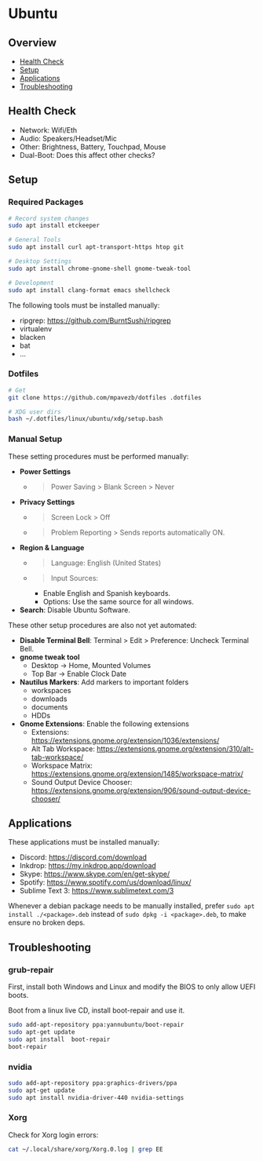 # Ubuntu

## Overview

- [Health Check](#health-check)
- [Setup](#setup)
- [Applications](#applications)
- [Troubleshooting](#troubleshooting)

## Health Check

- Network: Wifi/Eth
- Audio: Speakers/Headset/Mic
- Other: Brightness, Battery, Touchpad, Mouse
- Dual-Boot: Does this affect other checks?

## Setup

### Required Packages

```bash
# Record system changes
sudo apt install etckeeper

# General Tools
sudo apt install curl apt-transport-https htop git

# Desktop Settings
sudo apt install chrome-gnome-shell gnome-tweak-tool

# Development
sudo apt install clang-format emacs shellcheck
```

The following tools must be installed manually:
- ripgrep: https://github.com/BurntSushi/ripgrep
- virtualenv
- blacken
- bat
- ...

### Dotfiles

```bash
# Get
git clone https://github.com/mpavezb/dotfiles .dotfiles

# XDG user dirs
bash ~/.dotfiles/linux/ubuntu/xdg/setup.bash
```

### Manual Setup

These setting procedures must be performed manually:
- **Power Settings** 
  - > Power Saving > Blank Screen > Never
- **Privacy Settings**
  - > Screen Lock > Off
  - > Problem Reporting > Sends reports automatically ON.
- **Region & Language**
  - > Language: English (United States)
  - > Input Sources:
	- Enable English and Spanish keyboards.
	- Options: Use the same source for all windows.
- **Search**: Disable Ubuntu Software.	

These other setup procedures are also not yet automated:
- **Disable Terminal Bell**: Terminal > Edit > Preference: Uncheck Terminal Bell.
- **gnome tweak tool**
  - Desktop -> Home, Mounted Volumes
  - Top Bar -> Enable Clock Date
- **Nautilus Markers**: Add markers to important folders
  - workspaces
  - downloads
  - documents
  - HDDs
- **Gnome Extensions**: Enable the following extensions
  - Extensions: https://extensions.gnome.org/extension/1036/extensions/
  - Alt Tab Workspace: https://extensions.gnome.org/extension/310/alt-tab-workspace/
  - Workspace Matrix: https://extensions.gnome.org/extension/1485/workspace-matrix/
  - Sound Output Device Chooser: https://extensions.gnome.org/extension/906/sound-output-device-chooser/

## Applications

These applications must be installed manually:
- Discord: https://discord.com/download
- Inkdrop: https://my.inkdrop.app/download
- Skype: https://www.skype.com/en/get-skype/
- Spotify: https://www.spotify.com/us/download/linux/
- Sublime Text 3: https://www.sublimetext.com/3

Whenever a debian package needs to be manually installed, prefer `sudo apt install ./<package>.deb` instead of `sudo dpkg -i <package>.deb`, to make ensure no broken deps.

## Troubleshooting

### grub-repair

First, install both Windows and Linux and modify the BIOS to only allow UEFI boots.

Boot from a linux live CD, install boot-repair and use it.

```bash
sudo add-apt-repository ppa:yannubuntu/boot-repair
sudo apt-get update
sudo apt install  boot-repair
boot-repair
```

### nvidia

```bash
sudo add-apt-repository ppa:graphics-drivers/ppa
sudo apt-get update
sudo apt install nvidia-driver-440 nvidia-settings
```

### Xorg

Check for Xorg login errors:

```bash
cat ~/.local/share/xorg/Xorg.0.log | grep EE
```
